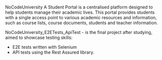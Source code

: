 NoCodeUniversity A Student Portal is a centralised platform designed to help students manage their academic lives. This portal provides students with a single access point to various academic resources and information, such as course lists, course documents, students and teacher information.

NoCodeUniversity_E2ETests_ApiTest - is the final project after studying, aimed to showcase testing skills:
- E2E tests written with Selenium
- API tests  using the Rest Assured library.
